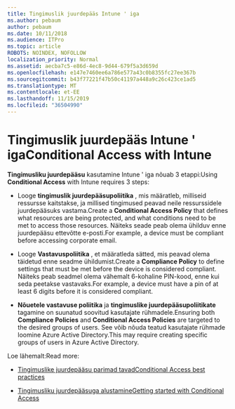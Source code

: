 ```yaml
---
title: Tingimuslik juurdepääs Intune ' iga
ms.author: pebaum
author: pebaum
ms.date: 10/11/2018
ms.audience: ITPro
ms.topic: article
ROBOTS: NOINDEX, NOFOLLOW
localization_priority: Normal
ms.assetid: aecba7c5-e86d-4ec8-9d44-679f5a3d659d
ms.openlocfilehash: e147e7460ee6a786e577a43c0b8355fc27ee367b
ms.sourcegitcommit: b43f77221f47b50c41197a448a9c26c423ce1ad5
ms.translationtype: MT
ms.contentlocale: et-EE
ms.lasthandoff: 11/15/2019
ms.locfileid: "36504990"
---
```

# <a name="conditional-access-with-intune"></a><span data-ttu-id="501bb-102">Tingimuslik juurdepääs Intune ' iga</span><span class="sxs-lookup"><span data-stu-id="501bb-102">Conditional Access with Intune</span></span>

<span data-ttu-id="501bb-103">**Tingimusliku juurdepääsu** kasutamine Intune ' iga nõuab 3 etappi:</span><span class="sxs-lookup"><span data-stu-id="501bb-103">Using **Conditional Access** with Intune requires 3 steps:</span></span> 
  
- <span data-ttu-id="501bb-104">Looge **tingimuslik juurdepääsupoliitika** , mis määratleb, milliseid ressursse kaitstakse, ja millised tingimused peavad neile ressurssidele juurdepääsuks vastama.</span><span class="sxs-lookup"><span data-stu-id="501bb-104">Create a **Conditional Access Policy** that defines what resources are being protected, and what conditions need to be met to access those resources.</span></span> <span data-ttu-id="501bb-105">Näiteks seade peab olema ühilduv enne juurdepääsu ettevõtte e-posti.</span><span class="sxs-lookup"><span data-stu-id="501bb-105">For example, a device must be compliant before accessing corporate email.</span></span> 
    
- <span data-ttu-id="501bb-106">Looge **Vastavuspoliitika** , et määratleda sätted, mis peavad olema täidetud enne seadme ühildumist.</span><span class="sxs-lookup"><span data-stu-id="501bb-106">Create a **Compliance Policy** to define settings that must be met before the device is considered compliant.</span></span> <span data-ttu-id="501bb-107">Näiteks peab seadmel olema vähemalt 6-kohaline PIN-kood, enne kui seda peetakse vastavaks.</span><span class="sxs-lookup"><span data-stu-id="501bb-107">For example, a device must have a pin of at least 6 digits before it is considered compliant.</span></span> 
    
- <span data-ttu-id="501bb-108">**Nõuetele vastavuse poliitika** ja **tingimuslike juurdepääsupoliitikate** tagamine on suunatud soovitud kasutajate rühmadele.</span><span class="sxs-lookup"><span data-stu-id="501bb-108">Ensuring both **Compliance Policies** and **Conditional Access Policies** are targeted to the desired groups of users.</span></span> <span data-ttu-id="501bb-109">See võib nõuda teatud kasutajate rühmade loomine Azure Active Directory.</span><span class="sxs-lookup"><span data-stu-id="501bb-109">This may require creating specific groups of users in Azure Active Directory.</span></span> 
    
<span data-ttu-id="501bb-110">Loe lähemalt:</span><span class="sxs-lookup"><span data-stu-id="501bb-110">Read more:</span></span>
  
- [<span data-ttu-id="501bb-111">Tingimuslike juurdepääsu parimad tavad</span><span class="sxs-lookup"><span data-stu-id="501bb-111">Conditional Access best practices</span></span>](https://docs.microsoft.com/azure/active-directory/conditional-access/best-practices)
    
- [<span data-ttu-id="501bb-112">Tingimusliku juurdepääsuga alustamine</span><span class="sxs-lookup"><span data-stu-id="501bb-112">Getting started with Conditional Access </span></span>](https://docs.microsoft.com/azure/active-directory/active-directory-conditional-access-azure-portal-get-started)
    

